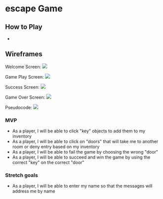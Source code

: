 # escape Game

## How to Play
- 

## Wireframes

Welcome Screen:
<img src = "https://i.imgur.com/VpdnhlA.png">

Game Play Screen:
<img src = "https://i.imgur.com/ZoZfJ58.png">

Success Screen:
<img src = "https://i.imgur.com/t2IJeeu.png">

Game Over Screen:
<img src = "https://i.imgur.com/IskV9vX.png">

Pseudocode:
<img src = "https://i.imgur.com/0FGYdxK.jpg">

### MVP
- As a player, I will be able to click "key" objects to add them to my inventory 
- As a player, I will be able to click on "doors" that will take me to another room or deny entry based on my inventory 
- As a player, I will be able to fail the game by choosing the wrong "door" 
- As a player, I will be able to succeed and win the game by using the correct "key" on the correct "door"

### Stretch goals
- As a player, I will be able to enter my name so that the messages will address me by name
